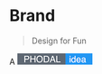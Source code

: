 # Brand

> Design for Fun

A [![Phodal's Idea](./shields/idea-small.png)](http://ideas.phodal.com/)

